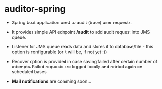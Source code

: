 # auditor-spring

- Spring boot application used to audit (trace) user requests. 
- It provides simple API ednpoint **/audit** to add audit request into JMS queue.
- Listener for JMS queue reads data and stores it to database/file - this option is configurable (or it will be, if not yet :))

- Recover option is provided in case saving failed after certain number of attempts. Failed requests are logged locally and retried again on scheduled bases

- **Mail notifications** are comming soon...
